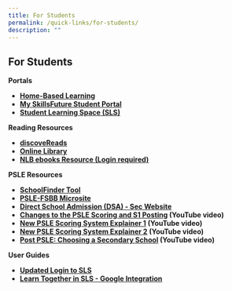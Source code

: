 ```yaml
---
title: For Students
permalink: /quick-links/for-students/
description: ""
---
```

## For Students

**Portals**

* [**Home-Based Learning**](https://sites.google.com/moe.edu.sg/gesps-hbl/home?authuser=1)
* [**My SkillsFuture Student Portal**](https://www.myskillsfuture.gov.sg/content/student/en/primary.html)
* [**Student Learning Space (SLS)**](https://vle.learning.moe.edu.sg/login)


**Reading Resources**

*   [**discoveReads**](http://www.nlb.gov.sg/discovereads/)
*   [**Online Library**](https://ganengsengpri.spydus.com.sg/cgi-bin/spydus.exe/MSGTRN/OPAC/HOME)
*   [**NLB ebooks Resource (Login required)**](http://eresources.nlb.gov.sg/main/Browse?browseBy=children)

**PSLE Resources**

*   [**SchoolFinder Tool**](https://moe.gov.sg/schoolfinder)
*   [**PSLE-FSBB Microsite**](https://go.gov.sg/pslefsbb)
*   [**Direct School Admission (DSA) - Sec Website**](https://www.moe.gov.sg/dsa-sec)
*   **[Changes to the PSLE Scoring and S1 Posting](https://www.youtube.com/watch?v=XNhLvEk_B90&t=12s) (YouTube video)**
*   **[New PSLE Scoring System Explainer 1](https://go.gov.sg/psle-explainer-1) (YouTube video)**
*   **[New PSLE Scoring System Explainer 2](https://go.gov.sg/psle-explainer-2) (YouTube video)**
*   **[Post PSLE: Choosing a Secondary School](https://go.gov.sg/postpsle-choosing-a-secondary-school) (YouTube video)**

**User Guides**
* [**Updated Login to SLS**](https://www.learning.moe.edu.sg/sls/user-guide/vle/logintroubleshooting/index.html)
* [**Learn Together in SLS - Google Integration**](https://www.learning.moe.edu.sg/sls/students/user-guide/vle/student/Integration/AboutGoogle.html)